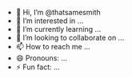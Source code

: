 - 👋 Hi, I’m @thatsamesmith
- 👀 I’m interested in ...
- 🌱 I’m currently learning ...
- 💞️ I’m looking to collaborate on ...
- 📫 How to reach me ...
- 😄 Pronouns: ...
- ⚡ Fun fact: ...

<!---
thatsamesmith/thatsamesmith is a ✨ special ✨ repository because its `README.md` (this file) appears on your GitHub profile.
You can click the Preview link to take a look at your changes.
--->
